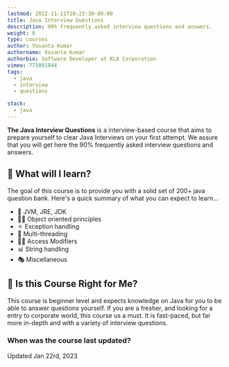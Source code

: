 ```yaml
---
lastmod: 2022-11-11T10:23:30-09:00
title: Java Interview Questions
description: 90% frequently asked interview questions and answers.
weight: 0
type: courses
author: Vasanta Kumar
authorname: Vasanta Kumar
authorbio: Software Developer at KLA Corporation
vimeo: 775081844
tags:
  - java
  - interview
  - questions

stack:
  - java
---
```


**The Java Interview Questions** is a interview-based course that aims to prepare yourself to clear Java Interviews on your first attempt.
We assure that you will get here the 90% frequently asked interview questions and answers.


## 🦄 What will I learn?

The goal of this course is to provide you with a solid set of 200+ java question bank. Here's a quick summary of what you can expect to learn...

- 🚀 JVM, JRE, JDK
- 👨‍🎤 Object oriented principles
-  ⚛  Exception handling
- 💪 Multi-threading
- 👨‍🚀 Access Modifiers
- 📊 String handling
- 🎭 Miscellaneous


<!-- <div class="row tweet-grid">
{{< testimonial name="Ant Wilson" handle="@AntWilson" img="ant-wilson.webp" >}}
  While working with Zack on preparing the course, he pointed out some stuff in Supabase that I didn’t even know about!
  This course should be <span class="hi">required viewing</span> for anyone building web apps with Supabase; it makes the flow of development to prod then continuing to ship crystal clear!
{{< /testimonial >}}


{{< testimonial name="Paul Copplestone" handle="@kiwicopple" img="paul-copplestone.webp" >}}
  This course is a must for anyone building with Supabase. One of the most comprehensive (and entertaining) tutorials on the web. As a bonus, you’ll <span class="hi">learn a tonne</span> of things about Postgres and SQL that are useful beyond Supabase.
  If you’re shipping a production-ready website or application, this course is 100% recommended
{{< /testimonial >}}
</div> -->


## 🤔 Is this Course Right for Me?

<div class="box box-blue">
This course is beginner level and expects knowledge on Java  for you to be able to answer questions yourself. If you are a fresher, and looking for a entry to corporate world, this course us a must. It is fast-paced, but far more in-depth and with a variety of interview questions. 
</div>

### When was the course last updated?

<span class="tag tag-sm tag-pro">Updated Jan 22rd, 2023</span>
